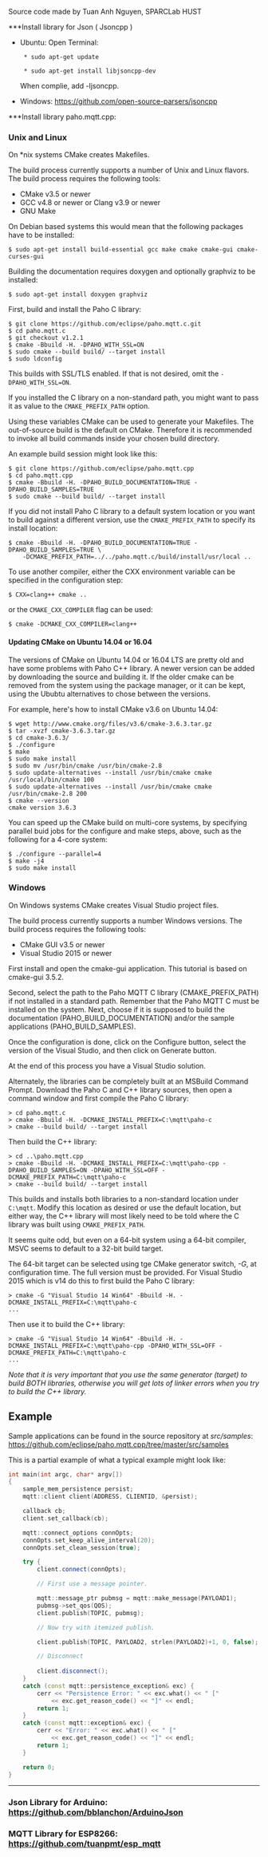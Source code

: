 Source code made by Tuan Anh Nguyen, SPARCLab HUST

***Install library for Json ( Jsoncpp )

* Ubuntu: 
    Open Terminal:
       
       * sudo apt-get update
       
       * sudo apt-get install libjsoncpp-dev
       
    When complie, add -ljsoncpp.
    
* Windows:  https://github.com/open-source-parsers/jsoncpp

***Install library paho.mqtt.cpp:
  ### Unix and Linux

On *nix systems CMake creates Makefiles.

The build process currently supports a number of Unix and Linux flavors. The build process requires the following tools:

  * CMake v3.5 or newer
  * GCC v4.8 or newer or Clang v3.9 or newer
  * GNU Make

On Debian based systems this would mean that the following packages have to be installed:

```
$ sudo apt-get install build-essential gcc make cmake cmake-gui cmake-curses-gui
```

Building the documentation requires doxygen and optionally graphviz to be installed:

```
$ sudo apt-get install doxygen graphviz
```

First, build and install the Paho C library:

```
$ git clone https://github.com/eclipse/paho.mqtt.c.git
$ cd paho.mqtt.c
$ git checkout v1.2.1
$ cmake -Bbuild -H. -DPAHO_WITH_SSL=ON
$ sudo cmake --build build/ --target install
$ sudo ldconfig
```

This builds with SSL/TLS enabled. If that is not desired, omit the `-DPAHO_WITH_SSL=ON`.

If you installed the C library on a non-standard path, you might want to pass it as value to the `CMAKE_PREFIX_PATH` option.

Using these variables CMake can be used to generate your Makefiles. The out-of-source build is the default on CMake. Therefore it is recommended to invoke all build commands inside your chosen build directory.

An example build session might look like this:

```
$ git clone https://github.com/eclipse/paho.mqtt.cpp
$ cd paho.mqtt.cpp
$ cmake -Bbuild -H. -DPAHO_BUILD_DOCUMENTATION=TRUE -DPAHO_BUILD_SAMPLES=TRUE
$ sudo cmake --build build/ --target install
```

If you did not install Paho C library to a default system location or you want to build against a different version, use the `CMAKE_PREFIX_PATH` to specify its install location:

```
$ cmake -Bbuild -H. -DPAHO_BUILD_DOCUMENTATION=TRUE -DPAHO_BUILD_SAMPLES=TRUE \
    -DCMAKE_PREFIX_PATH=../../paho.mqtt.c/build/install/usr/local ..
```

To use another compiler, either the CXX environment variable can be specified in the configuration step:

```
$ CXX=clang++ cmake ..
```

or the `CMAKE_CXX_COMPILER` flag can be used:


```
$ cmake -DCMAKE_CXX_COMPILER=clang++
```

#### Updating CMake on Ubuntu 14.04 or 16.04

The versions of CMake on Ubuntu 14.04 or 16.04 LTS are pretty old and have some problems with Paho C++ library. A newer version can be added by downloading the source and building it. If the older cmake can be removed from the system using the package manager, or it can be kept, using the Ububtu alternatives to chose between the versions. 

For example, here's how to install CMake v3.6 on Ubuntu 14.04:

```
$ wget http://www.cmake.org/files/v3.6/cmake-3.6.3.tar.gz 
$ tar -xvzf cmake-3.6.3.tar.gz 
$ cd cmake-3.6.3/
$ ./configure
$ make
$ sudo make install
$ sudo mv /usr/bin/cmake /usr/bin/cmake-2.8
$ sudo update-alternatives --install /usr/bin/cmake cmake /usr/local/bin/cmake 100
$ sudo update-alternatives --install /usr/bin/cmake cmake /usr/bin/cmake-2.8 200
$ cmake --version
cmake version 3.6.3
```

You can speed up the CMake build on multi-core systems, by specifying parallel buid jobs for the configure and make steps, above, such as the following for a 4-core system:
```
$ ./configure --parallel=4
$ make -j4
$ sudo make install
```

### Windows

On Windows systems CMake creates Visual Studio project files.

The build process currently supports a number Windows versions. The build process requires the following tools:
  * CMake GUI v3.5 or newer
  * Visual Studio 2015 or newer

First install and open the cmake-gui application. This tutorial is based on cmake-gui 3.5.2.

Second, select the path to the Paho MQTT C library (CMAKE_PREFIX_PATH) if not installed in a standard path. Remember that the Paho MQTT C must be installed on the system. Next, choose if it is supposed to build the documentation (PAHO_BUILD_DOCUMENTATION) and/or the sample applications (PAHO_BUILD_SAMPLES).

Once the configuration is done, click on the Configure button, select the version of the Visual Studio, and then click on Generate button.

At the end of this process you have a Visual Studio solution.

Alternately, the libraries can be completely built at an MSBuild Command Prompt. Download the Paho C and C++ library sources, then open a command window and first compile the Paho C library:

```
> cd paho.mqtt.c
> cmake -Bbuild -H. -DCMAKE_INSTALL_PREFIX=C:\mqtt\paho-c
> cmake --build build/ --target install
```

Then build the C++ library:

```
> cd ..\paho.mqtt.cpp
> cmake -Bbuild -H. -DCMAKE_INSTALL_PREFIX=C:\mqtt\paho-cpp -DPAHO_BUILD_SAMPLES=ON -DPAHO_WITH_SSL=OFF -DCMAKE_PREFIX_PATH=C:\mqtt\paho-c
> cmake --build build/ --target install
```
This builds and installs both libraries to a non-standard location under `C:\mqtt`. Modify this location as desired or use the default location, but either way, the C++ library will most likely need to be told where the C library was built using `CMAKE_PREFIX_PATH`.

It seems quite odd, but even on a 64-bit system using a 64-bit compiler, MSVC seems to default to a 32-bit build target. 

The 64-bit target can be selected using tge CMake generator switch, *-G*, at configuration time. The full version must be provided. For Visual Studio 2015 which is v14 do this to first build the Paho C library:

```
> cmake -G "Visual Studio 14 Win64" -Bbuild -H. -DCMAKE_INSTALL_PREFIX=C:\mqtt\paho-c
...
```

Then use it to build the C++ library:

```
> cmake -G "Visual Studio 14 Win64" -Bbuild -H. -DCMAKE_INSTALL_PREFIX=C:\mqtt\paho-cpp -DPAHO_WITH_SSL=OFF -DCMAKE_PREFIX_PATH=C:\mqtt\paho-c
...
```

*Note that it is very important that you use the same generator (target) to build BOTH libraries, otherwise you will get lots of linker errors when you try to build the C++ library.*


## Example

Sample applications can be found in the source repository at _src/samples_:
https://github.com/eclipse/paho.mqtt.cpp/tree/master/src/samples

This is a partial example of what a typical example might look like:

```cpp
int main(int argc, char* argv[])
{
    sample_mem_persistence persist;
    mqtt::client client(ADDRESS, CLIENTID, &persist);

    callback cb;
    client.set_callback(cb);

    mqtt::connect_options connOpts;
    connOpts.set_keep_alive_interval(20);
    connOpts.set_clean_session(true);

    try {
        client.connect(connOpts);

        // First use a message pointer.

        mqtt::message_ptr pubmsg = mqtt::make_message(PAYLOAD1);
        pubmsg->set_qos(QOS);
        client.publish(TOPIC, pubmsg);

        // Now try with itemized publish.

        client.publish(TOPIC, PAYLOAD2, strlen(PAYLOAD2)+1, 0, false);

        // Disconnect
        
        client.disconnect();
    }
    catch (const mqtt::persistence_exception& exc) {
        cerr << "Persistence Error: " << exc.what() << " ["
            << exc.get_reason_code() << "]" << endl;
        return 1;
    }
    catch (const mqtt::exception& exc) {
        cerr << "Error: " << exc.what() << " ["
            << exc.get_reason_code() << "]" << endl;
        return 1;
    }

    return 0;
}
```

-----------

### Json Library for Arduino: https://github.com/bblanchon/ArduinoJson

### MQTT Library for ESP8266: https://github.com/tuanpmt/esp_mqtt
